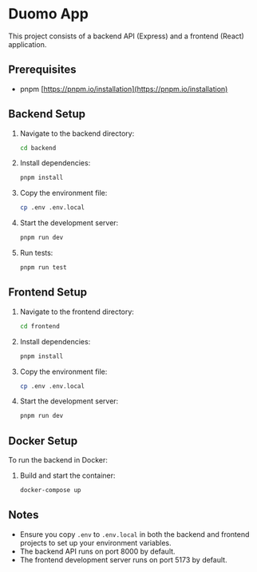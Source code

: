 # Duomo App

This project consists of a backend API (Express) and a frontend (React) application.

## Prerequisites

- pnpm [https://pnpm.io/installation](https://pnpm.io/installation)

## Backend Setup

1. Navigate to the backend directory:

   ```sh
   cd backend
   ```

2. Install dependencies:

   ```sh
   pnpm install
   ```

3. Copy the environment file:

   ```sh
   cp .env .env.local
   ```

4. Start the development server:

   ```sh
   pnpm run dev
   ```

5. Run tests:
   ```sh
   pnpm run test
   ```

## Frontend Setup

1. Navigate to the frontend directory:

   ```sh
   cd frontend
   ```

2. Install dependencies:

   ```sh
   pnpm install
   ```

3. Copy the environment file:

   ```sh
   cp .env .env.local
   ```

4. Start the development server:
   ```sh
   pnpm run dev
   ```

## Docker Setup

To run the backend in Docker:

1. Build and start the container:
   ```sh
   docker-compose up
   ```

## Notes

- Ensure you copy `.env` to `.env.local` in both the backend and frontend projects to set up your environment variables.
- The backend API runs on port 8000 by default.
- The frontend development server runs on port 5173 by default.
